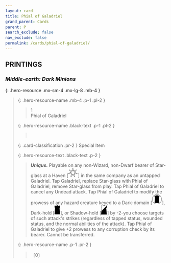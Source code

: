 ```yaml
---
layout: card
title: Phial of Galadriel
grand_parent: Cards
parent: P
search_exclude: false
nav_exclude: false
permalink: /cards/phial-of-galadriel/
---
```


## PRINTINGS


### _Middle-earth: Dark Minions_

{: .hero-resource .mx-sm-4 .mx-lg-8 .mb-4 }
> {: .hero-resource-name .mb-4 .p-1 .pl-2 }
> > <div class="card-mp">1</div>
> > <div class="card-name">Phial of Galadriel</div>
>
> {: .hero-resource-name .black-text .p-1 .pl-2 }
> > &nbsp;
>
> {: .card-classification .pr-2 }
> Special Item
>
> {: .hero-resource-text .black-text .p-2 }
> > _**Unique.**_ Playable on any non-Wizard, non-Dwarf bearer of Star-glass at a Haven \[![](/assets/images/free-haven.svg)] in the same company as an untapped Galadriel. Tap Galadriel, replace Star-glass with Phial of Galadriel, remove Star-glass from play. Tap Phial of Galadriel to cancel any Undead attack. Tap Phial of Galadriel to modify the prowess of any hazard creature keyed to a Dark-domain \[![](/assets/images/dark-domain.svg)], Dark-hold \[![](/assets/images/dark-hold.svg)], or Shadow-hold \[![](/assets/images/shadow-hold.svg)] by -2-you choose targets of such attack's strikes (regardless of tapped status, wounded status, and the normal abilities of the attack). Tap Phial of Galadriel to give +2 prowess to any corruption check by its bearer. Cannot be transferred.  
> 
> {: .hero-resource-name .p-1 .pr-2 }
> > <div class="card-shield"></div>
> > <div class="card-corruption">〔0〕</div>
